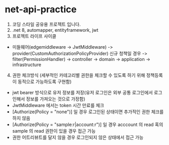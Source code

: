# net-api-practice
1. 코딩 스타일 공유용 프로젝트 입니다.
2. .net 8, automapper, entityframework, jwt
3. 프로젝트 라이프 사이클
- 미들웨어(edgemiddleware -> JwtMiddleware) 
-> provider(CustomAuthorizationPolicyProvider) 신규 청책일 경우 
-> filter(PermissionHandler) 
-> controller 
-> domain 
-> application 
-> infrastructure
4. 권한 체크방식 (세부적인 카테고리별 권한을 체크할 수 있도록 하기 위해 정책등록이 동적으로 가능하도록 구현함)
- jwt bearer 방식으로 유저 정보를 저장(유저 로그인은 외부 공통 로그인에서 로그인해서 정보를 가져오는 것으로 가정함)
- JwtMiddleware 에서는 token 시간 만료를 체크
- [Authorize(Policy = "none")] 일 경우 로그인된 상태이면 추가적인 권한 체크를 하지 않음
- [Authorize(Policy = "sample:r|account:r")] 일 경우 acccount 의 read 혹의 sample 의 read 권한이 있을 경우 접근 가능
- 권한 어트리뷰트를 달지 않을 경우 로그인되지 않은 상태에서 접근 가능

